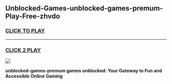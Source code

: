 
## Unblocked-Games-unblocked-games-premum-Play-Free-zhvdo
<h3>
<a href="https://premium76.site?title=unblocked-games-premum&ref=10A">CLICK TO PLAY</a></h3>
<hr>

<h3>
<a href="https://premium76.site?title=unblocked-games-premum&ref=10A">CLICK 2 PLAY</a>
  
</h3>

<a href="https://premium76.site?title=unblocked-games-premum&ref=10A"><img src="https://clearcache.store/games.png"></a>


**unblocked-games-premum games unblocked: Your Gateway to Fun and Accessible Online Gaming**
